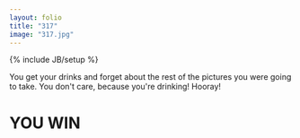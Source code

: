 ```yaml
---
layout: folio
title: "317"
image: "317.jpg"
---
```

{% include JB/setup %}

<div class="copy">
	<p>You get your drinks and forget about the rest of the pictures you were going to take. You don't care, because you're drinking! Hooray!</p>
	<h1>YOU WIN</h1>
</div>

<div class="choice">
	<ol>
		<a href="/">
			<i class="fa fa-play-circle fa-spin">
			</i>
		</a>
	</ol>
</div>
